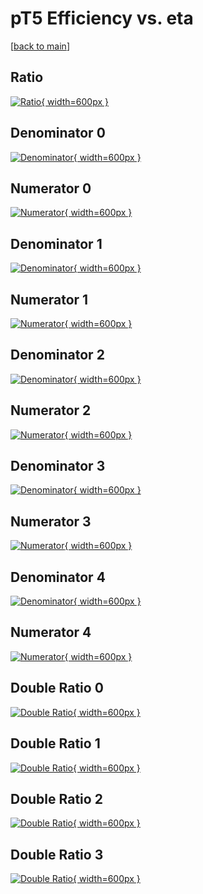 # pT5 Efficiency vs. eta

[[back to main](./)]



## Ratio

[![Ratio](../mtv/var/pT5_base_11_0_eff_eta.png){ width=600px }](../mtv/var/pT5_base_11_0_eff_eta.pdf)

## Denominator 0

[![Denominator](../mtv/den/pT5_base_11_0_eff_eta_den0.png){ width=600px }](../mtv/den/pT5_base_11_0_eff_eta_den0.pdf)

## Numerator 0

[![Numerator](../mtv/num/pT5_base_11_0_eff_eta_num0.png){ width=600px }](../mtv/num/pT5_base_11_0_eff_eta_num0.pdf)

## Denominator 1

[![Denominator](../mtv/den/pT5_base_11_0_eff_eta_den1.png){ width=600px }](../mtv/den/pT5_base_11_0_eff_eta_den1.pdf)

## Numerator 1

[![Numerator](../mtv/num/pT5_base_11_0_eff_eta_num1.png){ width=600px }](../mtv/num/pT5_base_11_0_eff_eta_num1.pdf)

## Denominator 2

[![Denominator](../mtv/den/pT5_base_11_0_eff_eta_den2.png){ width=600px }](../mtv/den/pT5_base_11_0_eff_eta_den2.pdf)

## Numerator 2

[![Numerator](../mtv/num/pT5_base_11_0_eff_eta_num2.png){ width=600px }](../mtv/num/pT5_base_11_0_eff_eta_num2.pdf)

## Denominator 3

[![Denominator](../mtv/den/pT5_base_11_0_eff_eta_den3.png){ width=600px }](../mtv/den/pT5_base_11_0_eff_eta_den3.pdf)

## Numerator 3

[![Numerator](../mtv/num/pT5_base_11_0_eff_eta_num3.png){ width=600px }](../mtv/num/pT5_base_11_0_eff_eta_num3.pdf)

## Denominator 4

[![Denominator](../mtv/den/pT5_base_11_0_eff_eta_den4.png){ width=600px }](../mtv/den/pT5_base_11_0_eff_eta_den4.pdf)

## Numerator 4

[![Numerator](../mtv/num/pT5_base_11_0_eff_eta_num4.png){ width=600px }](../mtv/num/pT5_base_11_0_eff_eta_num4.pdf)

## Double Ratio 0

[![Double Ratio](../mtv/ratio/pT5_base_11_0_eff_eta_ratio0.png){ width=600px }](../mtv/ratio/pT5_base_11_0_eff_eta_ratio0.pdf)

## Double Ratio 1

[![Double Ratio](../mtv/ratio/pT5_base_11_0_eff_eta_ratio1.png){ width=600px }](../mtv/ratio/pT5_base_11_0_eff_eta_ratio1.pdf)

## Double Ratio 2

[![Double Ratio](../mtv/ratio/pT5_base_11_0_eff_eta_ratio2.png){ width=600px }](../mtv/ratio/pT5_base_11_0_eff_eta_ratio2.pdf)

## Double Ratio 3

[![Double Ratio](../mtv/ratio/pT5_base_11_0_eff_eta_ratio3.png){ width=600px }](../mtv/ratio/pT5_base_11_0_eff_eta_ratio3.pdf)


